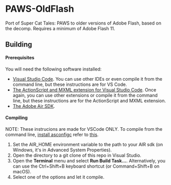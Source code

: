 # PAWS-OldFlash
 Port of Super Cat Tales: PAWS to older versions of Adobe Flash, based on the decomp. Requires a minimum of Adobe Flash 11.

## Building

#### Prerequisites

You will need the following software installed:

- [Visual Studio Code](https://code.visualstudio.com/). You can use other IDEs or even compile it from the command line, but these instructions are for VS Code.
- [The ActionScript and MXML extension for Visual Studio Code](https://marketplace.visualstudio.com/items?itemName=bowlerhatllc.vscode-as3mxml). Once again, you can use other extensions or compile it from the command line, but these instructions are for the ActionScript and MXML extension.
- [The Adobe Air SDK](https://airsdk.harman.com/).

#### Compiling
NOTE: These instrucions are made for VSCode ONLY. To compile from the command line, [install asconfigc](https://github.com/BowlerHatLLC/asconfigc?tab=readme-ov-file#installation) refer to [this](https://github.com/BowlerHatLLC/asconfigc?tab=readme-ov-file#command-line-usage).

1. Set the AIR_HOME environment variable to the path to your AIR sdk (on Windows, it's in Advanced System Properties).
1. Open the directory to a git clone of this repo in Visual Studio.
1. Open the **Terminal** menu and select **Run Build Task...**. Alternatively, you can use the Ctrl+Shift+B keyboard shortcut (or Command+Shift+B on macOS).
1. Select one of the options and let it compile.
